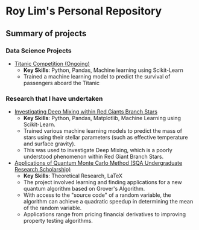 # Roy Lim's Personal Repository

## Summary of projects
### Data Science Projects

- [Titanic Competition (Ongoing)](https://github.com/RoyZhenLongLim/TitanicKaggle/tree/main)
  - **Key Skills**: Python, Pandas, Machine learning using Scikit-Learn
  - Trained a machine learning model to predict the survival of passengers aboard the Titanic 

### Research that I have undertaken
- [Investigating Deep Mixing within Red Giants Branch Stars](https://github.com/RoyZhenLongLim/PHYS1200)
  - **Key Skills**: Python, Pandas, Matplotlib, Machine Learning using Scikit-Learn.
  - Trained various machine learning models to predict the mass of stars using their stellar parameters (such as effective temperature and surface gravity).
  - This was used to investigate Deep Mixing, which is a poorly understood phenomenon within Red Giant Branch Stars.
 - [Applications of Quantum Monte Carlo Method (SQA Undergraduate Research Scholarship)](https://github.com/RoyZhenLongLim/SQA_Undergraduate_Research_Scholarship)
   - **Key Skills**: Theoretical Research, LaTeX   
   - The project involved learning and finding applications for a new quantum algorithm based on Grover's Algorithm.
   - With access to the "source code" of a random variable, the algorithm can achieve a quadratic speedup in determining the mean of the random variable.
   - Applications range from pricing financial derivatives to improving property testing algorithms.
   
